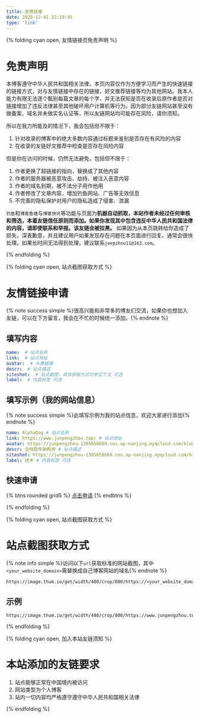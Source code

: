 ```yaml
---
title: 友情链接
date: 2020-12-01 22:19:45
type: 'link'
---
```


{% folding cyan open, 友情链接页免责声明 %}

# 免责声明
本博客遵守中华人民共和国相关法律。本页内容仅作为方便学习而产生的快速链接的链接方式，对与友情链接中存在的链接、好文推荐链接等均为其他网站。我本人能力有限无法逐个甄别每篇文章的每个字，并无法获知是否在收录后原作者是否对链接增加了违反法律甚至其他破坏用户计算机等行为。因为部分友链网站甚至没有做备案、域名并未做实名认证等，所以友链网站均可能存在风险，请你须知。

所以在我力所能及的情况下，我会包括但不限于：

1. 针对收录的博客中的绝大多数内容通过标题来鉴别是否存在有风险的内容
2. 在收录的友链好文推荐中检查是否存在风险内容

但是你在访问的时候，仍然无法避免，包括但不限于：

1. 作者更换了超链接的指向，替换成了其他内容
2. 作者的服务器被恶意攻击、劫持、被注入恶意内容
3. 作者的域名到期，被不法分子用作他用
4. 作者修改了文章内容，增加钓鱼网站、广告等无效信息
5. 不完善的隐私保护对用户的隐私造成了侵害、泄漏

`钓鱼`和`博客鱼塘`与`博客快讯`等功能与页面为**机器自动抓取，本站作者未经过任何审核和筛选，本着友链信任原则而添加。如果你发现其中包含违反中华人民共和国法律的内容，请即使联系和举报。该友链会被拉黑。**
如果因为从本页跳转给你造成了损失，深表歉意，并且建议用户如果发现存在问题在本页面进行回复。通常会很快处理。如果长时间无法得到处理，建议联系`jeepzhou11@163.com`。


{% endfolding %}

{% folding cyan open, 站点截图获取方式 %}

# 友情链接申请
{% note success simple %}很高兴能和非常多的博友们交流，如果你也想加入友链，可以在下方留言，我会在不忙的时候统一添加。{% endnote %}

## 填写内容
```yaml
name:  # 站点名称
link:  # 站点地址
avatar:  # 头像链接
descr:  # 站点描述
siteshot:  # 站点截图，具体获取方式可参见下文 可选
label:  # 内容标签 可选
```

## 填写示例（我的网站信息）
{% note success simple %}此填写示例为我的站点信息，欢迎大家进行添加{% endnote %}
```yaml
name: AlphaDog # 站点名称
link: https://www.junpengzhou.top/ # 站点地址
avatar: https://junpengzhou-1305658609.cos.ap-nanjing.myqcloud.com/blog/avatar.png # 头像链接
descr: 全栈软件架构师 # 站点描述
siteshot: https://junpengzhou-1305658609.cos.ap-nanjing.myqcloud.com/blog/junpengzhou%E7%AB%99%E7%82%B9%E6%88%AA%E5%9B%BE-snapshot.jpg # 站点截图 可选
label: 技术 # 内容标签 可选
```

## 快速申请
{% btns rounded grid5 %}
    <a class="button no-text-decoration" href="#post-comment" onclick="anzhiyu.addFriendLink()" draggable="false" title="快速申请" data-pjax-state=""><i class="anzhiyufont anzhiyu-icon-bolt"></i>点击申请</a>
{% endbtns %}

{% endfolding %}

{% folding cyan open, 站点截图获取方式 %}

# 站点截图获取方式
{% note info simple %}访问以下`url`获取标准的网站截图，其中`<your_website_domain>`需替换成自己博客网站的域名{% endnote %}

```plain
https://image.thum.io/get/width/400/crop/800/https://<your_website_domain>/
```

## 示例
```plain
https://image.thum.io/get/width/400/crop/800/https://www.junpengzhou.top/
```

{% endfolding %}

{% folding cyan open, 加入本站友链须知 %}

# 本站添加的友链要求
1. 站点能够正常在中国境内被访问
2. 网站类型为个人博客
3. 站内一切内容均严格遵守遵守中华人民共和国相关法律


{% endfolding %}